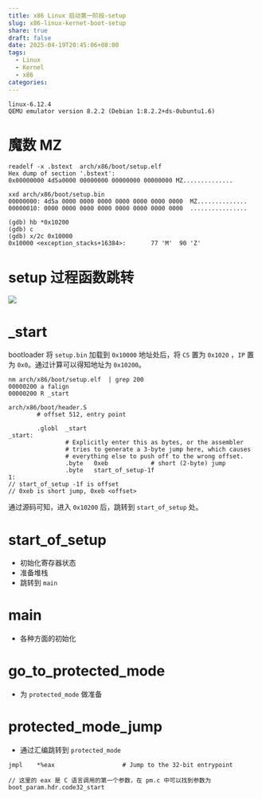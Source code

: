 ```yaml
---
title: x86 Linux 启动第一阶段-setup
slug: x86-linux-kernet-boot-setup
share: true
draft: false
date: 2025-04-19T20:45:06+08:00
tags:
  - Linux
  - Kernel
  - x86
categories:
---
```


```
linux-6.12.4
QEMU emulator version 8.2.2 (Debian 1:8.2.2+ds-0ubuntu1.6)
```

# 魔数 MZ

```
readelf -x .bstext  arch/x86/boot/setup.elf
Hex dump of section '.bstext':
0x00000000 4d5a0000 00000000 00000000 00000000 MZ..............
```

```
xxd arch/x86/boot/setup.bin
00000000: 4d5a 0000 0000 0000 0000 0000 0000 0000  MZ..............
00000010: 0000 0000 0000 0000 0000 0000 0000 0000  ................
```

```
(gdb) hb *0x10200
(gdb) c
(gdb) x/2c 0x10000
0x10000 <exception_stacks+16384>:       77 'M'  90 'Z'
```


# setup 过程函数跳转
![](https://img.jaxwang.top/2025/04/1ea16f28231769c5f553393cfd522178.png)

# _start

bootloader 将 `setup.bin` 加载到 `0x10000` 地址处后，将 `CS` 置为 `0x1020` ，`IP` 置为 `0x0`。通过计算可以得知地址为 `0x10200`。

```
nm arch/x86/boot/setup.elf  | grep 200
00000200 a falign
00000200 R _start
```

``` 
arch/x86/boot/header.S
        # offset 512, entry point

        .globl  _start
_start:
                # Explicitly enter this as bytes, or the assembler
                # tries to generate a 3-byte jump here, which causes
                # everything else to push off to the wrong offset.
                .byte   0xeb            # short (2-byte) jump
                .byte   start_of_setup-1f
1:
// start_of_setup -1f is offset 
// 0xeb is short jump, 0xeb <offset>
```

通过源码可知，进入 `0x10200` 后，跳转到 `start_of_setup` 处。


# start_of_setup

* 初始化寄存器状态
* 准备堆栈
* 跳转到 `main`


# main

* 各种方面的初始化


# go_to_protected_mode

* 为 `protected_mode` 做准备


# protected_mode_jump

* 通过汇编跳转到 `protected_mode`

```
jmpl    *%eax                   # Jump to the 32-bit entrypoint

// 这里的 eax 是 C 语言调用的第一个参数，在 pm.c 中可以找到参数为 boot_param.hdr.code32_start
```